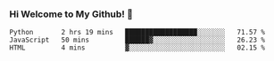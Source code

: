 ### Hi Welcome to My Github!  👋


<!--START_SECTION:waka-->
```text
Python       2 hrs 19 mins   ██████████████████░░░░░░░   71.57 % 
JavaScript   50 mins         ██████▓░░░░░░░░░░░░░░░░░░   26.23 % 
HTML         4 mins          ▓░░░░░░░░░░░░░░░░░░░░░░░░   02.15 % 
```
<!--END_SECTION:waka-->


<!--
**littlestone111/littlestone111** is a ✨ _special_ ✨ repository because its `README.md` (this file) appears on your GitHub profile.


Here are some ideas to get you started:

- 🔭 I’m currently working on ...
- 🌱 I’m currently learning ...
- 👯 I’m looking to collaborate on ...
- 🤔 I’m looking for help with ...
- 💬 Ask me about ...
- 📫 How to reach me: ...
- 😄 Pronouns: ...
- ⚡ Fun fact: ...
-->
